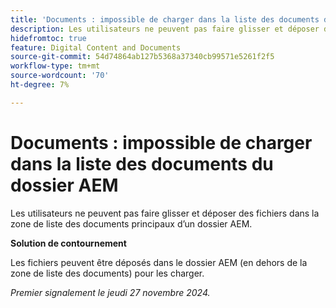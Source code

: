 ```yaml
---
title: 'Documents : impossible de charger dans la liste des documents du dossier AEM'
description: Les utilisateurs ne peuvent pas faire glisser et déposer des fichiers dans la zone de liste des documents principaux d’un dossier AEM.
hidefromtoc: true
feature: Digital Content and Documents
source-git-commit: 54d74864ab127b5368a37340cb99571e5261f2f5
workflow-type: tm+mt
source-wordcount: '70'
ht-degree: 7%

---
```


# Documents : impossible de charger dans la liste des documents du dossier AEM

Les utilisateurs ne peuvent pas faire glisser et déposer des fichiers dans la zone de liste des documents principaux d’un dossier AEM.

**Solution de contournement**

Les fichiers peuvent être déposés dans le dossier AEM (en dehors de la zone de liste des documents) pour les charger.

_Premier signalement le jeudi 27 novembre 2024._
